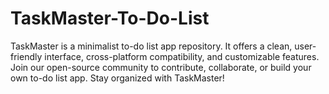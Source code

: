 # TaskMaster-To-Do-List
TaskMaster is a minimalist to-do list app repository. It offers a clean, user-friendly interface, cross-platform compatibility, and customizable features. Join our open-source community to contribute, collaborate, or build your own to-do list app. Stay organized with TaskMaster!
